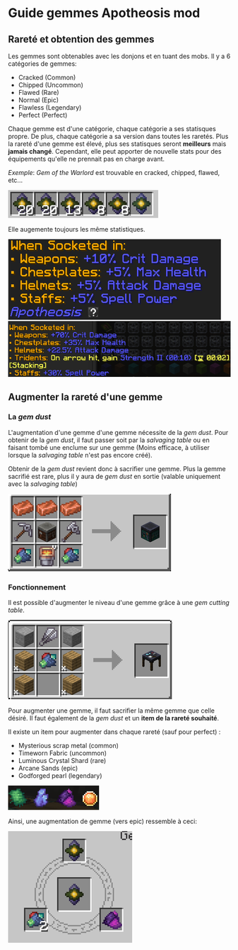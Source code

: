 # Guide gemmes Apotheosis mod

## Rareté et obtention des gemmes

Les gemmes sont obtenables avec les donjons et en tuant des mobs. Il y a 6 catégories de gemmes: 
- Cracked (Common) 
- Chipped (Uncommon) 
- Flawed (Rare)
- Normal (Epic)
- Flawless (Legendary)
- Perfect (Perfect)

Chaque gemme est d'une catégorie, chaque catégorie a ses statisques propre. De plus, chaque catégorie a sa version dans toutes les raretés.
Plus la rareté d'une gemme est élevé, plus ses statisques seront **meilleurs** mais **jamais changé**. 
Cependant, elle peut apporter de nouvelle stats pour des équipements qu'elle ne prennait pas en charge avant.

*Exemple*:
*Gem of the Warlord* est trouvable en cracked, chipped, flawed, etc...

![Différentes rareté de la Gem of the Warlord](assets\image.png)

Elle augemente toujours les même statistiques.

![Bonus de la cracked](assets\image-1.png)
![Bonus de la perfect](assets\image-2.png)

## Augmenter la rareté d'une gemme

### La *gem dust*
L'augmentation d'une gemme d'une gemme nécessite de la *gem dust*. 
Pour obtenir de la *gem dust*, il faut passer soit par la *salvaging table* ou en faisant tombé une enclume sur une gemme (Moins efficace, à utiliser lorsque la *salvaging table* n'est pas encore créé). 

Obtenir de la *gem dust* revient donc à sacrifier une gemme. Plus la gemme sacrifié est rare, plus il y aura de *gem dust* en sortie (valable uniquement avec la *salvaging table*)

![Craft de salvaging table](assets\image-4.png)

### Fonctionnement
Il est possible d'augmenter le niveau d'une gemme grâce à une *gem cutting table*. 

![Craft de la gem cutting table](assets\image-3.png)

Pour augmenter une gemme, il faut sacrifier la même gemme que celle désiré. Il faut également de la *gem dust* et un **item de la rareté souhaité**.

Il existe un item pour augmenter dans chaque rareté (sauf pour perfect) :
- Mysterious scrap metal (common)
- Timeworn Fabric (uncommon)
- Luminous Crystal Shard (rare)
- Arcane Sands (epic)
- Godforged pearl (legendary)

![Item de rareté](assets\image-5.png)

Ainsi, une augmentation de gemme (vers epic) ressemble à ceci:
 
![Exemple d'augementation](assets\image-6.png)